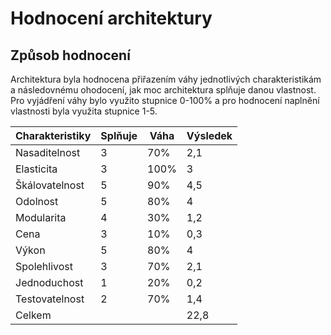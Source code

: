 <h1>Hodnocení architektury</h1>

<h2>Způsob hodnocení</h2>

Architektura byla hodnocena přiřazením váhy jednotlivých charakteristikám a následovnému ohodocení, jak moc architektura splňuje danou vlastnost. Pro vyjádření váhy bylo využito stupnice 0-100% a pro hodnocení naplnění vlastnosti byla využita stupnice 1-5.

| Charakteristiky  | Splňuje | Váha | Výsledek |
| ------------- | ------------- | ------------- | ------------- |
| Nasaditelnost | 3 | 70% | 2,1 |
| Elasticita | 3 |100% | 3 |
| Škálovatelnost | 5 | 90% | 4,5 |
| Odolnost |  5 | 80% | 4 |
| Modularita | 4 | 30% | 1,2 |
| Cena | 3 | 10% | 0,3 |
| Výkon | 5 | 80% | 4 |
| Spolehlivost | 3 | 70% | 2,1 |
| Jednoduchost | 1 | 20% | 0,2 |
| Testovatelnost | 2 | 70% | 1,4 |
| Celkem | | | 22,8 |
